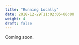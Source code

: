 ```yaml
---
title: "Running Locally"
date: 2018-12-29T11:02:05+06:00
weight: 4
draft: false
---
```

Coming soon.